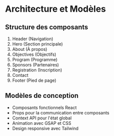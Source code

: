 # Architecture et Modèles

## Structure des composants
1. Header (Navigation)
2. Hero (Section principale)
3. About (À propos)
4. Objectives (Objectifs)
5. Program (Programme) 
6. Sponsors (Partenaires)
7. Registration (Inscription)
8. Contact
9. Footer (Pied de page)

## Modèles de conception
- Composants fonctionnels React
- Props pour la communication entre composants
- Context API pour l'état global
- Animation avec GSAP et CSS
- Design responsive avec Tailwind
